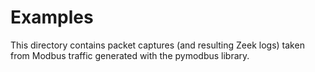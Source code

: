 # Examples

This directory contains packet captures (and resulting Zeek logs) taken from Modbus traffic generated with the pymodbus library.
